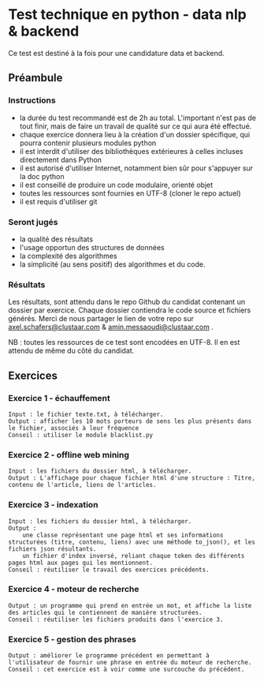 # Test technique en python - data nlp & backend

Ce test est destiné à la fois pour une candidature data et backend.

## Préambule

### Instructions

- la durée du test recommandé est de 2h au total. L'important n'est pas de tout finir, mais de faire un travail de qualité sur ce qui aura été effectué.
- chaque exercice donnera lieu à la création d'un dossier spécifique, qui pourra contenir plusieurs modules python
- il est interdit d'utiliser des bibliothèques extérieures à celles incluses directement dans Python
- il est autorisé d'utiliser Internet, notamment bien sûr pour s'appuyer sur la doc python
- il est conseillé de produire un code modulaire, orienté objet
- toutes les ressources sont fournies en UTF-8 (cloner le repo actuel)
- il est requis d'utiliser git

### Seront jugés

- la qualité des résultats
- l'usage opportun des structures de données
- la complexité des algorithmes
- la simplicité (au sens positif) des algorithmes et du code.

### Résultats

Les résultats, sont attendu dans le repo Github du candidat contenant un dossier par exercice. Chaque dossier contiendra le code source et fichiers générés. Merci de nous partager le lien de votre repo sur axel.schafers@clustaar.com & amin.messaoudi@clustaar.com .

NB : toutes les ressources de ce test sont encodées en UTF-8. Il en est attendu de même du côté du candidat.

## Exercices

### Exercice 1 - échauffement

    Input : le fichier texte.txt, à télécharger.
    Output : afficher les 10 mots porteurs de sens les plus présents dans le fichier, associés à leur fréquence
    Conseil : utiliser le module blacklist.py

### Exercice 2 - offline web mining

    Input : les fichiers du dossier html, à télécharger.
    Output : L'affichage pour chaque fichier html d'une structure : Titre, contenu de l'article, liens de l'articles.

### Exercice 3 - indexation

    Input : les fichiers du dossier html, à télécharger.
    Output :
        une classe représentant une page html et ses informations structurées (titre, contenu, liens) avec une méthode to_json(), et les fichiers json résultants.
        un fichier d'index inversé, reliant chaque token des différents pages html aux pages qui les mentionnent.
    Conseil : réutiliser le travail des exercices précédents.

### Exercice 4 - moteur de recherche

    Output : un programme qui prend en entrée un mot, et affiche la liste des articles qui le contiennent de manière structurées.
    Conseil : réutiliser les fichiers produits dans l'exercice 3.

### Exercice 5 - gestion des phrases

    Output : améliorer le programme précédent en permettant à l'utilisateur de fournir une phrase en entrée du moteur de recherche.
    Conseil : cet exercice est à voir comme une surcouche du précédent.
